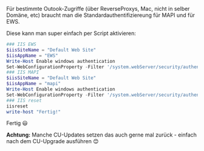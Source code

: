 Für bestimmte Outook-Zugriffe (über ReverseProxys, Mac, nicht in selber Domäne, etc) braucht man die Standardauthentifiziereung für MAPI und für EWS. 

Diese kann man super einfach per Script aktivieren:

```powershell
### IIS EWS
$iisSiteName = "Default Web Site"
$iisAppName = "EWS"
Write-Host Enable windows authentication
Set-WebConfigurationProperty -Filter '/system.webServer/security/authentication/basicAuthentication' -Name 'enabled' -Value 'true' -PSPath 'IIS:\' -Location "$iisSiteName/$iisAppName"
### IIS MAPI
$iisSiteName = "Default Web Site"
$iisAppName = "mapi"
Write-Host Enable windows authentication
Set-WebConfigurationProperty -Filter '/system.webServer/security/authentication/basicAuthentication' -Name 'enabled' -Value 'true' -PSPath 'IIS:\' -Location "$iisSiteName/$iisAppName"
### IIS reset
iisreset
write-host "Fertig!"
```

Fertig :smiley:

**Achtung:** Manche CU-Updates setzen das auch gerne mal zurück - einfach nach dem CU-Upgrade ausführen :blush:
